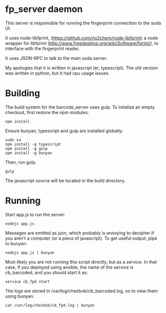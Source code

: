# fp_server daemon

This server is responsible for running the fingerprint connection to
the soda UI.

It uses node-libfprint, (https://github.com/no2chem/node-libfprint)
a node wrapper for libfprint (http://www.freedesktop.org/wiki/Software/fprint/),
to interface with the fingerprint reader.

It uses JSON-RPC to talk to the main soda server.

My apologies that it is written in javascript (er, typescript).
The old version was written in python, but it had cpu usage issues.

# Building

The build system for the barcode_server uses gulp. 
To initalize an empty checkout, first restore the npm modules:

    npm install

Ensure bunyan, typescript and gulp are installed globally:

    sudo su
    npm install -g typescript
    npm install -g gulp
    npm install -g bunyan

Then, run gulp.

    gulp

The javascript source will be located in the build directory.

# Running

Start app.js to run the server:

    nodejs app.js

Messages are emitted as json, which probably is annoying to decipher
if you aren’t a computer (or a piece of javascript). To get useful
output, pipe to bunyan:

    nodejs app.js | bunyan

Most likely you are not running this script directly, but as a service.
In that case, if you deployed using ansible, the name of the service
is cb_barcoded, and you should start it as:

    service cb_fpd start

The logs are stored in /var/log/chezbob/cb_barcoded.log, so to view them
using bunyan:

    cat /var/log/chezbob/cb_fpd.log | bunyan

